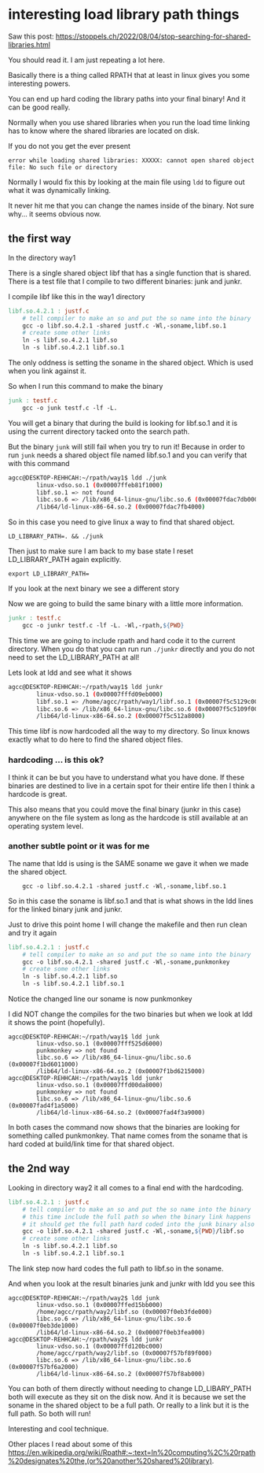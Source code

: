
# interesting load library path things

Saw this post: https://stoppels.ch/2022/08/04/stop-searching-for-shared-libraries.html

You should read it. I am just repeating a lot here.

Basically there is a thing called RPATH that at least in linux gives you some interesting powers.

You can end up hard coding the library paths into your final binary! And it can be good really.

Normally when you use shared libraries when you run the load time linking has to know where the shared libraries are located on disk.

If you do not you get the ever present
```
error while loading shared libraries: XXXXX: cannot open shared object file: No such file or directory
```

Normally I would fix this by looking at the main file using ```ldd``` to figure out what it was dynamically linking.

It never hit me that you can change the names inside of the binary. Not sure why... it seems obvious now.

## the first way

In the directory way1

There is a single shared object libf that has a single function that is shared. There is a test file that I compile to two different binaries: junk and junkr.

I compile libf like this in the way1 directory

```makefile
libf.so.4.2.1 : justf.c
	# tell compiler to make an so and put the so name into the binary
	gcc -o libf.so.4.2.1 -shared justf.c -Wl,-soname,libf.so.1
	# create some other links
	ln -s libf.so.4.2.1 libf.so
	ln -s libf.so.4.2.1 libf.so.1
```

The only oddness is setting the soname in the shared object. Which is used when you link against it.

So when I run this command to make the binary

```makefile
junk : testf.c 
	gcc -o junk testf.c -lf -L.
```

You will get a binary that during the build is looking for libf.so.1 and it is using the current directory tacked onto the search path.

But the binary ```junk``` will still fail when you try to run it! Because in order to run ```junk``` needs a shared object file named libf.so.1 and you can verify that with this command

```bash
agcc@DESKTOP-REHHCAH:~/rpath/way1$ ldd ./junk
        linux-vdso.so.1 (0x00007ffeb81f1000)
        libf.so.1 => not found
        libc.so.6 => /lib/x86_64-linux-gnu/libc.so.6 (0x00007fdac7db0000)
        /lib64/ld-linux-x86-64.so.2 (0x00007fdac7fb4000)
```

So in this case you need to give linux a way to find that shared object.
```
LD_LIBRARY_PATH=. && ./junk
```

Then just to make sure I am back to my base state I reset LD_LIBRARY_PATH again explicitly.
```
export LD_LIBRARY_PATH=
```

If you look at the next binary we see a different story

Now we are going to build the same binary with a little more information.
```makefile
junkr : testf.c 
	gcc -o junkr testf.c -lf -L. -Wl,-rpath,${PWD}
```

This time we are going to include rpath and hard code it to the current directory. When you do that you can run run ```./junkr``` directly and you do not need to set the LD_LIBRARY_PATH at all!

Lets look at ldd and see what it shows
```bash
agcc@DESKTOP-REHHCAH:~/rpath/way1$ ldd junkr
        linux-vdso.so.1 (0x00007fffd09eb000)
        libf.so.1 => /home/agcc/rpath/way1/libf.so.1 (0x00007f5c5129c000)
        libc.so.6 => /lib/x86_64-linux-gnu/libc.so.6 (0x00007f5c5109f000)
        /lib64/ld-linux-x86-64.so.2 (0x00007f5c512a8000)
```

This time libf is now hardcoded all the way to my directory. So linux knows exactly what to do here to find the shared object files.

### hardcoding ... is this ok?
I think it can be but you have to understand what you have done. If these binaries are destined to live in a certain spot for their entire life then I think a hardcode is great.

This also means that you could move the final binary (junkr in this case) anywhere on the file system as long as the hardcode is still available at an operating system level.

### another subtle point or it was for me
The name that ldd is using is the SAME soname we gave it when we made the shared object.
```
	gcc -o libf.so.4.2.1 -shared justf.c -Wl,-soname,libf.so.1
```
So in this case the soname is libf.so.1 and that is what shows in the ldd lines for the linked binary junk and junkr.

Just to drive this point home I will change the makefile and then run clean and try it again
```makefile
libf.so.4.2.1 : justf.c
	# tell compiler to make an so and put the so name into the binary
	gcc -o libf.so.4.2.1 -shared justf.c -Wl,-soname,punkmonkey
	# create some other links
	ln -s libf.so.4.2.1 libf.so
	ln -s libf.so.4.2.1 libf.so.1
```
Notice the changed line our soname is now punkmonkey

I did NOT change the compiles for the two binaries but when we look at ldd it shows the point (hopefully).
```
agcc@DESKTOP-REHHCAH:~/rpath/way1$ ldd junk
        linux-vdso.so.1 (0x00007fff525d6000)
        punkmonkey => not found
        libc.so.6 => /lib/x86_64-linux-gnu/libc.so.6 (0x00007f1bd6011000)
        /lib64/ld-linux-x86-64.so.2 (0x00007f1bd6215000)
agcc@DESKTOP-REHHCAH:~/rpath/way1$ ldd junkr
        linux-vdso.so.1 (0x00007ffd00da8000)
        punkmonkey => not found
        libc.so.6 => /lib/x86_64-linux-gnu/libc.so.6 (0x00007fad4f1a5000)
        /lib64/ld-linux-x86-64.so.2 (0x00007fad4f3a9000)
```
In both cases the command now shows that the binaries are looking for something called punkmonkey. That name comes from the soname that is hard coded at build/link time for that shared object.

## the 2nd way

Looking in directory way2 it all comes to a final end with the hardcoding.

```makefile
libf.so.4.2.1 : justf.c
	# tell compiler to make an so and put the so name into the binary
	# this time include the full path so when the binary link happens
	# it should get the full path hard coded into the junk binary also
	gcc -o libf.so.4.2.1 -shared justf.c -Wl,-soname,${PWD}/libf.so
	# create some other links
	ln -s libf.so.4.2.1 libf.so
	ln -s libf.so.4.2.1 libf.so.1
```

The link step now hard codes the full path to libf.so in the soname.

And when you look at the result binaries junk and junkr with ldd you see this
```
agcc@DESKTOP-REHHCAH:~/rpath/way2$ ldd junk
        linux-vdso.so.1 (0x00007ffed15bb000)
        /home/agcc/rpath/way2/libf.so (0x00007f0eb3fde000)
        libc.so.6 => /lib/x86_64-linux-gnu/libc.so.6 (0x00007f0eb3de1000)
        /lib64/ld-linux-x86-64.so.2 (0x00007f0eb3fea000)
agcc@DESKTOP-REHHCAH:~/rpath/way2$ ldd junkr
        linux-vdso.so.1 (0x00007ffd120bc000)
        /home/agcc/rpath/way2/libf.so (0x00007f57bf89f000)
        libc.so.6 => /lib/x86_64-linux-gnu/libc.so.6 (0x00007f57bf6a2000)
        /lib64/ld-linux-x86-64.so.2 (0x00007f57bf8ab000)
```

You can both of them directly without needing to change LD_LIBARY_PATH both will execute as they sit on the disk now. And it is because we set the soname in the shared object to be a full path. Or really to a link but it is the full path. So both will run!

Interesting and cool technique.

Other places I read about some of this
https://en.wikipedia.org/wiki/Rpath#:~:text=In%20computing%2C%20rpath%20designates%20the,(or%20another%20shared%20library).


